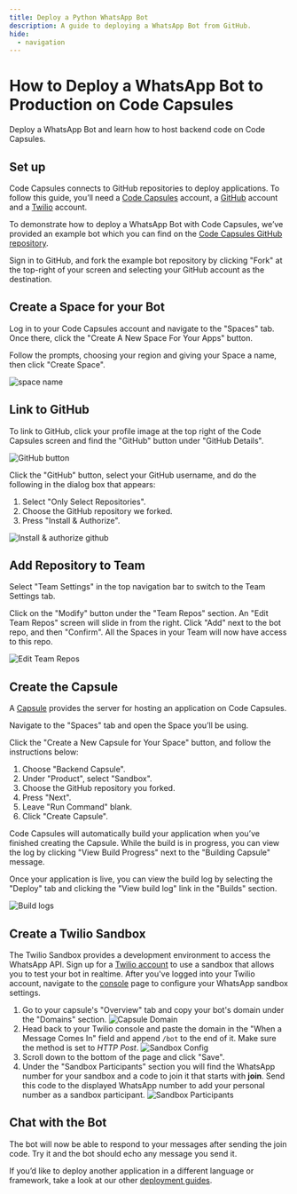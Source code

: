 ```yaml
---
title: Deploy a Python WhatsApp Bot
description: A guide to deploying a WhatsApp Bot from GitHub.
hide:
  - navigation
---
```


# How to Deploy a WhatsApp Bot to Production on Code Capsules

Deploy a WhatsApp Bot and learn how to host backend code on Code Capsules.

## Set up

Code Capsules connects to GitHub repositories to deploy applications. To follow this guide, you’ll need a [Code Capsules](https://codecapsules.io/) account, a [GitHub](https://github.com/) account and a [Twilio](https://www.twilio.com/try-twilio) account.

To demonstrate how to deploy a WhatsApp Bot with Code Capsules, we’ve provided an example bot which you can find on the [Code Capsules GitHub repository](https://github.com/codecapsules-io/whatsapp-echobot).

Sign in to GitHub, and fork the example bot repository by clicking "Fork" at the top-right of your screen and selecting your GitHub account as the destination.

## Create a Space for your Bot

Log in to your Code Capsules account and navigate to the "Spaces" tab. Once there, click the "Create A New Space For Your Apps" button. 

Follow the prompts, choosing your region and giving your Space a name, then click "Create Space".

![space name](../assets/deployment/express/space-name.png)

## Link to GitHub

To link to GitHub, click your profile image at the top right of the Code Capsules screen and find the "GitHub" button under "GitHub Details".

![GitHub button](../assets/deployment/express/git-button.png)

Click the "GitHub" button, select your GitHub username, and do the following in the dialog box that appears:

1. Select "Only Select Repositories".
2. Choose the GitHub repository we forked.
3. Press "Install & Authorize".

![Install & authorize github](../assets/deployment/express/github-integration.png)

## Add Repository to Team

Select "Team Settings" in the top navigation bar to switch to the Team Settings tab.

Click on the "Modify" button under the "Team Repos" section. An "Edit Team Repos" screen will slide in from the right. Click "Add" next to the bot repo, and then "Confirm". All the Spaces in your Team will now have access to this repo.

![Edit Team Repos](../assets/deployment/python/team-repos.gif)

## Create the Capsule

A [Capsule](https://codecapsules.io/docs/FAQ/what-is-a-capsule/) provides the server for hosting an application on Code Capsules.

Navigate to the "Spaces" tab and open the Space you’ll be using.

Click the "Create a New Capsule for Your Space" button, and follow the instructions below:

1. Choose "Backend Capsule".
2. Under "Product", select "Sandbox".
3. Choose the GitHub repository you forked.
4. Press "Next".
5. Leave "Run Command" blank.
6. Click "Create Capsule".

Code Capsules will automatically build your application when you’ve finished creating the Capsule. While the build is in progress, you can view the log by clicking "View Build Progress" next to the "Building Capsule" message.

Once your application is live, you can view the build log by selecting the "Deploy" tab and clicking the "View build log" link in the "Builds" section.

![Build logs](../assets/deployment/express/backend-capsule-build-logs.png)

## Create a Twilio Sandbox

The Twilio Sandbox provides a development environment to access the WhatsApp API. Sign up for a [Twilio account](https://www.twilio.com/try-twilio) to use a sandbox that allows you to test your bot in realtime. After you've logged into your Twilio account, navigate to the [console](https://www.twilio.com/console/sms/whatsapp/sandbox) page to configure your WhatsApp sandbox settings. 

1. Go to your capsule's "Overview" tab and copy your bot's domain under the "Domains" section.
![Capsule Domain](../assets/deployment/whatsapp/capsule-domain.png)
2. Head back to your Twilio console and paste the domain in the "When a Message Comes In" field and append `/bot` to the end of it. Make sure the method is set to *HTTP Post*.
![Sandbox Config](../assets/deployment/whatsapp/sandbox-config.png)
3. Scroll down to the bottom of the page and click "Save".
4. Under the "Sandbox Participants" section you will find the WhatsApp number for your sandbox and a code to join it that starts with **join**. Send this code to the displayed WhatsApp number to add your personal number as a sandbox participant. 
![Sandbox Participants](../assets/deployment/whatsapp/sandbox-participants.png)

## Chat with the Bot

The bot will now be able to respond to your messages after sending the join code. Try it and the bot should echo any message you send it. 

If you’d like to deploy another application in a different language or framework, take a look at our other [deployment guides](/docs/deployment/).